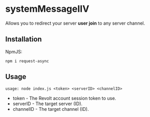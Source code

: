 # systemMessageIIV
Allows you to redirect your server **user join** to any server channel.

## Installation
NpmJS:
```
npm i request-async
```

## Usage
```
usage: node index.js <token> <serverID> <channelID>
```

- token - The Revolt account session token to use.
- serverID - The target server (ID).
- channelID - The target channel (ID).